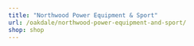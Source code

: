```yaml
---
title: "Northwood Power Equipment & Sport"
url: /oakdale/northwood-power-equipment-and-sport/
shop: shop
---
```

